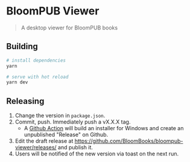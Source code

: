 # BloomPUB Viewer

> A desktop viewer for BloomPUB books

## Building

```bash
# install dependencies
yarn

# serve with hot reload
yarn dev
```

## Releasing

1. Change the version in `package.json`.
1. Commit, push. Immediately push a vX.X.X tag.
   - A [Github Action](/.github/workflows/main.yml) will build an installer for Windows and create an unpublished "Release" on Github.
1. Edit the draft release at https://github.com/BloomBooks/bloompub-viewer/releases/ and publish it.
1. Users will be notified of the new version via toast on the next run.
